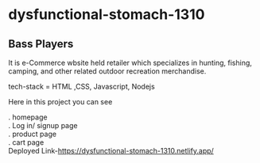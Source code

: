 # dysfunctional-stomach-1310

<h2>Bass Players</h2>
It is e-Commerce wbsite  held retailer which specializes in hunting, fishing, camping, and other related outdoor recreation merchandise. 

tech-stack = HTML ,CSS, Javascript, Nodejs

Here in  this project you can see <br> 

. homepage<br> 
. Log in/ signup page<br> 
. product page <br> 
. cart page<br> 
Deployed Link-https://dysfunctional-stomach-1310.netlify.app/
<a href="./Bass (1).png"></a>

